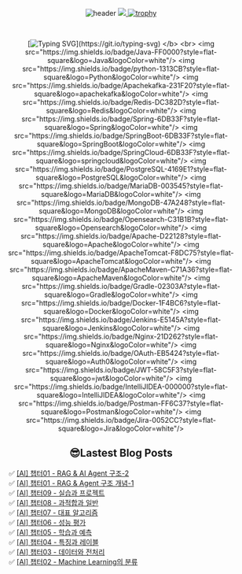 
<div align="center">
  
![header](https://capsule-render.vercel.app/api?type=venom&color=auto&height=300&section=header&text=Hello%Lima!&fontSize=90)
<a href="https://github.com/devxb/gitanimals">
<img src="https://render.gitanimals.org/farms/lima1016"/>
</a>
[![trophy](https://github-profile-trophy.vercel.app/?username=lima1016&theme=dracula)](https://github.com/lima1016/github-profile-trophy)

<br>   
  
</b> [![Typing SVG](https://readme-typing-svg.demolab.com/?lines=🌱+I’m+currently+learning!)](https://git.io/typing-svg) </b> <br>
<img src="https://img.shields.io/badge/Java-FF0000?style=flat-square&logo=Java&logoColor=white"/>
<img src="https://img.shields.io/badge/python-1313CB?style=flat-square&logo=Python&logoColor=white"/>
<img src="https://img.shields.io/badge/Apachekafka-231F20?style=flat-square&logo=apachekafka&logoColor=white"/>
<img src="https://img.shields.io/badge/Redis-DC382D?style=flat-square&logo=Redis&logoColor=white"/>
<img src="https://img.shields.io/badge/Spring-6DB33F?style=flat-square&logo=Spring&logoColor=white"/>
<img src="https://img.shields.io/badge/SpringBoot-6DB33F?style=flat-square&logo=SpringBoot&logoColor=white"/>
<img src="https://img.shields.io/badge/SpringCloud-6DB33F?style=flat-square&logo=springcloud&logoColor=white"/>
<img src="https://img.shields.io/badge/PostgreSQL-4169E1?style=flat-square&logo=PostgreSQL&logoColor=white"/>
<img src="https://img.shields.io/badge/MariaDB-003545?style=flat-square&logo=MariaDB&logoColor=white"/>
<img src="https://img.shields.io/badge/MongoDB-47A248?style=flat-square&logo=MongoDB&logoColor=white"/>
<img src="https://img.shields.io/badge/Opensearch-C31B1B?style=flat-square&logo=Opensearch&logoColor=white"/>
<img src="https://img.shields.io/badge/Apache-D22128?style=flat-square&logo=Apache&logoColor=white"/>
<img src="https://img.shields.io/badge/ApacheTomcat-F8DC75?style=flat-square&logo=ApacheTomcat&logoColor=white"/>
<img src="https://img.shields.io/badge/ApacheMaven-C71A36?style=flat-square&logo=ApacheMaven&logoColor=white"/>
<img src="https://img.shields.io/badge/Gradle-02303A?style=flat-square&logo=Gradle&logoColor=white"/>
<img src="https://img.shields.io/badge/Docker-1F4BC6?style=flat-square&logo=Docker&logoColor=white"/>
<img src="https://img.shields.io/badge/Jenkins-E5145A?style=flat-square&logo=Jenkins&logoColor=white"/>
<img src="https://img.shields.io/badge/Nginx-21D262?style=flat-square&logo=Nginx&logoColor=white"/>
<img src="https://img.shields.io/badge/OAuth-EB5424?style=flat-square&logo=Auth0&logoColor=white"/>
<img src="https://img.shields.io/badge/JWT-58C5F3?style=flat-square&logo=jwt&logoColor=white"/>
<img src="https://img.shields.io/badge/IntelliJIDEA-000000?style=flat-square&logo=IntelliJIDEA&logoColor=white"/>
<img src="https://img.shields.io/badge/Postman-FF6C37?style=flat-square&logo=Postman&logoColor=white"/>
<img src="https://img.shields.io/badge/Jira-0052CC?style=flat-square&logo=Jira&logoColor=white"/>

## 😎Lastest Blog Posts
</div>

<ul>✅ <a href='https://lima1016.tistory.com/236' target='_blank'>[AI] 챕터01 - RAG &amp; AI Agent 구조-2</a><br>✅ <a href='https://lima1016.tistory.com/235' target='_blank'>[AI] 챕터01 - RAG &amp; Agent 구조 개념-1</a><br>✅ <a href='https://lima1016.tistory.com/234' target='_blank'>[AI] 챕터09 - 실습과 프로젝트</a><br>✅ <a href='https://lima1016.tistory.com/233' target='_blank'>[AI] 챕터08 - 과적합과 일반</a><br>✅ <a href='https://lima1016.tistory.com/232' target='_blank'>[AI] 챕터07 - 대표 알고리즘</a><br>✅ <a href='https://lima1016.tistory.com/231' target='_blank'>[AI] 챕터06 - 성능 평가</a><br>✅ <a href='https://lima1016.tistory.com/230' target='_blank'>[AI] 챕터05 - 학습과 예측</a><br>✅ <a href='https://lima1016.tistory.com/229' target='_blank'>[AI] 챕터04 - 특징과 레이블</a><br>✅ <a href='https://lima1016.tistory.com/228' target='_blank'>[AI] 챕터03 - 데이터와 전처리</a><br>✅ <a href='https://lima1016.tistory.com/227' target='_blank'>[AI] 챕터02 - Machine Learning의 분류</a><br></ul>